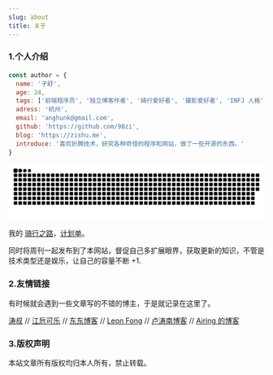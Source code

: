 ```yaml
---
slug: about
title: 关于
---
```


<!-- ![GitHub followers](https://img.shields.io/github/followers/98zi) -->

### 1.个人介绍

```js
const author = {
  name: '子舒',
  age: 24,
  tags: ['前端程序员', '独立博客作者', '骑行爱好者', '摄影爱好者', 'INFJ 人格'],
  adress: '杭州',
  email: 'anghunk@gmail.com',
  github: 'https://github.com/98zi',
  blog: 'https://zishu.me',
  introduce: '喜欢折腾技术，研究各种奇怪的程序和网站，做了一些开源的东西。'
}
```

![](https://raw.githubusercontent.com/98zi/98zi/main/github-user-contribution.svg)

我的 [骑行之路](/riding/)，[计划单](/plan/)。

同时将周刊一起发布到了本网站，督促自己多扩展眼界，获取更新的知识，不管是技术类型还是娱乐，让自己的容量不断 +1.

### 2.友情链接

有时候就会遇到一些文章写的不错的博主，于是就记录在这里了。

[涛叔](https://taoshu.in/) // 
[江卮可乐](https://emo.ijann.com/) // 
[东东博客](https://shutwin.com/) // 
[Leon Fong](https://www.leonfong.me/) // 
[卢涛南博客](https://lutaonan.com/) //
[Airing 的博客](https://ursb.me)  


### 3.版权声明

本站文章所有版权均归本人所有，禁止转载。
